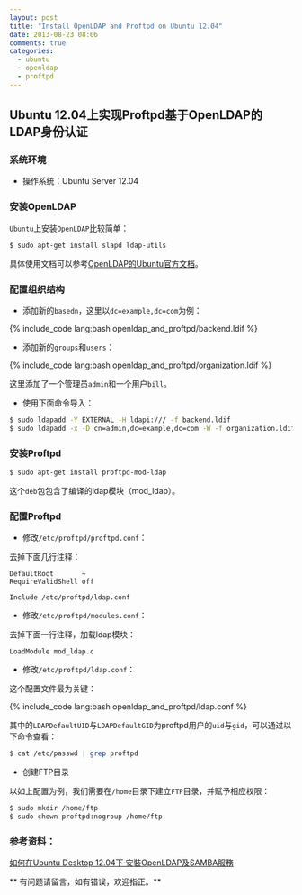 ```yaml
---
layout: post
title: "Install OpenLDAP and Proftpd on Ubuntu 12.04"
date: 2013-08-23 08:06
comments: true
categories: 
  - ubuntu
  - openldap
  - proftpd
---
```


## Ubuntu 12.04上实现Proftpd基于OpenLDAP的LDAP身份认证

### 系统环境

  * 操作系统：Ubuntu Server 12.04

<!-- more -->

### 安装OpenLDAP

`Ubuntu`上安装`OpenLDAP`比较简单：

```bash
$ sudo apt-get install slapd ldap-utils
```

具体使用文档可以参考[OpenLDAP的Ubuntu官方文档](https://help.ubuntu.com/lts/serverguide/openldap-server.html)。

### 配置组织结构

* 添加新的`basedn`，这里以`dc=example,dc=com`为例：

{% include_code lang:bash openldap_and_proftpd/backend.ldif %}

* 添加新的`groups`和`users`：

{% include_code lang:bash openldap_and_proftpd/organization.ldif %}

这里添加了一个管理员`admin`和一个用户`bill`。

* 使用下面命令导入：

```bash
$ sudo ldapadd -Y EXTERNAL -H ldapi:/// -f backend.ldif 
$ sudo ldapadd -x -D cn=admin,dc=example,dc=com -W -f organization.ldif
```

### 安装Proftpd

```bash
$ sudo apt-get install proftpd-mod-ldap
```

这个`deb`包包含了编译的ldap模块（mod_ldap）。

### 配置Proftpd

* 修改`/etc/proftpd/proftpd.conf`：

去掉下面几行注释：

```
DefaultRoot       ~
RequireValidShell off

Include /etc/proftpd/ldap.conf
```

* 修改`/etc/proftpd/modules.conf`：

去掉下面一行注释，加载ldap模块：

```
LoadModule mod_ldap.c
```

* 修改`/etc/proftpd/ldap.conf`：

这个配置文件最为关键：

{% include_code lang:bash openldap_and_proftpd/ldap.conf %}

其中的`LDAPDefaultUID`与`LDAPDefaultGID`为proftpd用户的`uid`与`gid`，可以通过以下命令查看：

```bash
$ cat /etc/passwd | grep proftpd
```

* 创建FTP目录

以如上配置为例，我们需要在`/home`目录下建立`FTP`目录，并赋予相应权限：

```bash
$ sudo mkdir /home/ftp
$ sudo chown proftpd:nogroup /home/ftp
```


### 参考资料：

[如何在Ubuntu Desktop 12.04下‧安裝OpenLDAP及SAMBA服務](http://www.nep-hk.com/drupal/?q=node/150)


** 有问题请留言，如有错误，欢迎指正。**
